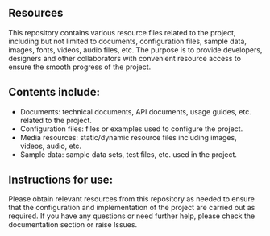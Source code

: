 ## Resources
This repository contains various resource files related to the project, including but not limited to documents, configuration files, sample data, images, fonts, videos, audio files, etc. The purpose is to provide developers, designers and other collaborators with convenient resource access to ensure the smooth progress of the project.

## Contents include:
- Documents: technical documents, API documents, usage guides, etc. related to the project.
- Configuration files: files or examples used to configure the project.
- Media resources: static/dynamic resource files including images, videos, audio, etc.
- Sample data: sample data sets, test files, etc. used in the project.

## Instructions for use:
Please obtain relevant resources from this repository as needed to ensure that the configuration and implementation of the project are carried out as required. If you have any questions or need further help, please check the documentation section or raise Issues.